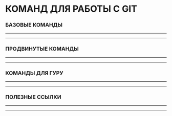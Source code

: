 #  КОМАНД ДЛЯ РАБОТЫ С GIT 
### БАЗОВЫЕ КОМАНДЫ
***

***
### ПРОДВИНУТЫЕ КОМАНДЫ
***

***
### КОМАНДЫ ДЛЯ ГУРУ
***

***
### ПОЛЕЗНЫЕ ССЫЛКИ
***

***